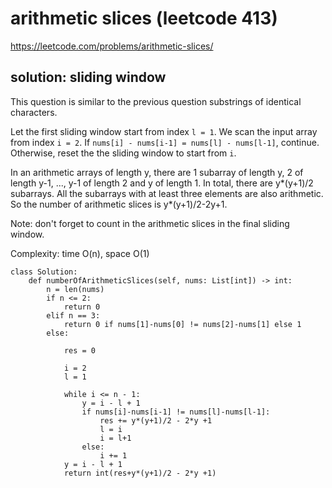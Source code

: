# arithmetic slices (leetcode 413)

https://leetcode.com/problems/arithmetic-slices/

## solution: sliding window

This question is similar to the previous question substrings of identical characters.

Let the first sliding window start from index `l = 1`. We scan the input array from index `i = 2`.
If `nums[i] - nums[i-1] = nums[l] - nums[l-1]`, continue. Otherwise, reset the the sliding window to start from `i`.

In an arithmetic arrays of length y, there are 1 subarray of length y, 2 of length y-1, ..., y-1 of length 2 and y of length 1.
In total, there are y*(y+1)/2 subarrays. All the subarrays with at least three elements are also arithmetic. So the number of
arithmetic slices is y*(y+1)/2-2y+1.

Note: don't forget to count in the arithmetic slices in the final sliding window.

Complexity: time O(n), space O(1)

```
class Solution:
    def numberOfArithmeticSlices(self, nums: List[int]) -> int:
        n = len(nums)
        if n <= 2:
            return 0
        elif n == 3:
            return 0 if nums[1]-nums[0] != nums[2]-nums[1] else 1
        else:
            
            res = 0
            
            i = 2
            l = 1
            
            while i <= n - 1:
                y = i - l + 1
                if nums[i]-nums[i-1] != nums[l]-nums[l-1]:
                    res += y*(y+1)/2 - 2*y +1
                    l = i
                    i = l+1
                else:
                    i += 1
            y = i - l + 1
            return int(res+y*(y+1)/2 - 2*y +1)
                    
                    
                    
                    
        
```
